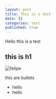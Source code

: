 ```yaml
---
layout: post
title: This is a test
date: {}
categories: test
published: true
---
```


Hello this is a test 
 
## this is h1
![felipe](/_posts/felipe.jpg)

this are bullets 
- hello
- hello